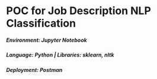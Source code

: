 # POC for Job Description NLP Classification
##### Environment: *Jupyter Notebook* 
##### Language: *Python* | Libraries: *sklearn, nltk*
##### Deployment: *Postman*
